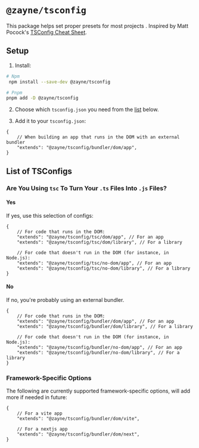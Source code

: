 # `@zayne/tsconfig`

This package helps set proper presets for most projects . Inspired by Matt Pocock's [TSConfig Cheat Sheet](https://www.totaltypescript.com/tsconfig-cheat-sheet).

## Setup

1. Install:

```bash
# Npm
 npm install --save-dev @zayne/tsconfig

# Pnpm
pnpm add -D @zayne/tsconfig
```

2. Choose which `tsconfig.json` you need from the [list](#list-of-tsconfigs) below.

3. Add it to your `tsconfig.json`:

```jsonc
{
	// When building an app that runs in the DOM with an external bundler
	"extends": "@zayne/tsconfig/bundler/dom/app",
}
```

## List of TSConfigs

### Are You Using `tsc` To Turn Your `.ts` Files Into `.js` Files?

#### Yes

If yes, use this selection of configs:

```jsonc
{
	// For code that runs in the DOM:
	"extends": "@zayne/tsconfig/tsc/dom/app", // For an app
	"extends": "@zayne/tsconfig/tsc/dom/library", // For a library

	// For code that doesn't run in the DOM (for instance, in Node.js):
	"extends": "@zayne/tsconfig/tsc/no-dom/app", // For an app
	"extends": "@zayne/tsconfig/tsc/no-dom/library", // For a library
}
```

#### No

If no, you're probably using an external bundler.

```jsonc
{
	// For code that runs in the DOM:
	"extends": "@zayne/tsconfig/bundler/dom/app", // For an app
	"extends": "@zayne/tsconfig/bundler/dom/library", // For a library

	// For code that doesn't run in the DOM (for instance, in Node.js):
	"extends": "@zayne/tsconfig/bundler/no-dom/app", // For an app
	"extends": "@zayne/tsconfig/bundler/no-dom/library", // For a library
}
```

### Framework-Specific Options

The following are currently supported framework-specific options, will add more if needed in future:

```jsonc
{
	// For a vite app
	"extends": "@zayne/tsconfig/bundler/dom/vite",

	// For a nextjs app
	"extends": "@zayne/tsconfig/bundler/dom/next",
}
```
